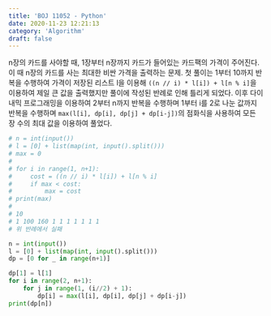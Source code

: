 ```yaml
---
title: 'BOJ 11052 - Python'
date: 2020-11-23 12:21:13
category: 'Algorithm'
draft: false
---
```

n장의 카드를 사야할 때, 1장부터 n장까지 카드가 들어있는 카드팩의 가격이 주어진다. 이 때 n장의 카드를 사는 최대한 비싼 가격을 출력하는 문제. 첫 풀이는 1부터 10까지 반복을 수행하여 가격이 저장된 리스트 l을 이용해 `((n // i) * l[i]) + l[n % i]`을 이용하여 제일 큰 값을 출력했지만 풀이에 작성된 반례로 인해 틀리게 되었다. 이후 다이내믹 프로그래밍을 이용하여 2부터 n까지 반복을 수행하며 1부터 i를 2로 나눈 값까지 반복을 수행하며 `max(l[i], dp[i], dp[j] + dp[i-j])`의 점화식을 사용하여 모든 장 수의 최대 값을 이용하여 풀었다.
```python
# n = int(input())
# l = [0] + list(map(int, input().split()))
# max = 0
#
# for i in range(1, n+1):
#     cost = ((n // i) * l[i]) + l[n % i]
#     if max < cost:
#         max = cost
# print(max)
#
# 10
# 1 100 160 1 1 1 1 1 1 1
# 위 반례에서 실패

n = int(input())
l = [0] + list(map(int, input().split()))
dp = [0 for _ in range(n+1)]

dp[1] = l[1]
for i in range(2, n+1):
    for j in range(1, (i//2) + 1):
        dp[i] = max(l[i], dp[i], dp[j] + dp[i-j])
print(dp[n])

```